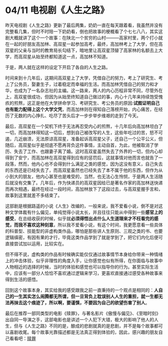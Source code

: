 # 04/11 电视剧《人生之路》

昨天电视剧《人生之路》更新了最后两集，奶奶一直在每天跟着看，我虽然并没有完整看几集，但时不时陪一下奶奶看，倒也把故事的梗概看了个七七八八，其实这剧大概就讲了这个一个故事：在陕北一个贫穷的山村———高家村里，两个打小就在一起的好朋友高加林、高双星一起参加高考，最终，高加林考上了大学，但在高双星的父亲与当时的教育局长勾结下，暗地里让高双星顶替了高家林的名额去上大学，而高双星从始至终都知道这一点，高加林不知道。

于是，两人就在这样的设定下开启了各自的人生之路。

时间来到十几年后，这期间高双星上了大学，凭借自己的努力，考上了研究生、考上了公务员，娶妻生子，过着稳定而幸福的生活。而高加林凭借自己的努力和才华，也成为了一名杂志社的主编。这一路来，两人的内心历程非常不同，尽管外在上，高双星很成功，但因为从始至终知道自己做过的事，内心十几年来持续饱受愧疚的煎熬，这正是他在大学拼命学习、考研究生、考公务员的原因:**试图证明自己也有能力配得上这个大学文凭**，而高加林则在得知自己落榜开始，内心痛苦，在经历了无数的内心挣扎、吃尽了苦头后才一步步举步维艰的走到了今天。

最后，高双星在一个契机下终于无法再忍受内心的煎熬，十几年后向高加林坦白了一切，而高加林得知这一切后，想到自己被改写的人生，这些年吃过的苦，怒不可遏，几近崩溃，无法原谅高双星，准备起诉高双星父子，还自己一个公平公义，但随后，高双星似乎是彻底不愿再背负这件事情，主动自首，为此，他被取消了学历、失去了工作、也跟妻子离了婚。这时高双星虽然失去了外界的一切，但内心却得到了安宁，而高加林在高双星得到应有的惩罚后，这就事情对他而言也就告了一段落，然而，他内心也不会得到什么满足之类的感觉，因为这没有意义，自己失去的东西还是已经失去了，而高双星虽然也已经失去了本不属于他的东西，但作为从小到大的朋友，他内心甚至也是难受的，当然，也无法心生怜悯，于是两人生活随后就没有交集了。几年后，作为快递员的高双星因给已是著名作家的高加林送快递而再次相遇，最终在经过一段时间，高加林放下了这段过去，与高双星握手言和，故事到这里就差不多结束了。

这部剧是根据路遥的小说《人生》改编的，一般来说，我不爱看小说，倒不是对这种文学体裁有什么偏见，单纯觉得小说太长，并且往往只能从中得到一些**感官上的感受**，在总结收获的时候，似乎就**必须得悟出点什么人生道理来才不枉看完的感觉，而我不喜欢这种刻意**，所以我不爱看小说，有这个时间，我更愿意看一些具体的科普型、技能型的非虚构类作品，哪怕是那些讲人生原则、三观之类的书、也要逻辑缜密，有因有果的才行，毕竟这类作品学到了就是学到了，把它们内化后便可直接尝试加以运用，比较实在。

但不得不说，虚构类的作品有时候确实能仅仅通过故事情节本身给你带来一种情绪上的冲击体验，似乎非理性的角度入手，让你感觉也似有所得，在你面临与故事中人物相近的选择的时候，当时的体验和感觉也可以指导你的行为。甚至实际生活中，应该有一部分人恰恰不喜欢通过逻辑来学习，更喜欢直接通过感受各种故事来得到生活的感悟。

回到这个故事本身，其实给我的感受跟我之前一直秉持的一个观点是相同的：**人自己的一生其实怎么闹腾都无所谓，但一旦背负上耽误别人人生的重担，就一生都无法再抹去这个痕迹了，所以啊，要谨慎，不要因为自己的欲望伤害了别人**。

最后在推荐一部同类型的电影《赎罪》，与著名影片《傲慢与偏见》、《至暗时刻》出自同一导演之手，这部电影也是讲述一个人犯下大错，极大的影响了他人的人生，但与《人生之路》不同的是，酿成的悲剧就真的是悲剧，并不是每个故事都可以喜剧收尾。每个故事光靠描述都是无法真正得到体验的，因此，感兴趣的朋友自己看看吧：[赎罪](https://www.bilibili.com/video/BV1qb411x7Zr/)




